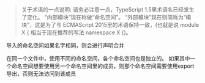 
> 关于术语的一点说明: 请务必注意一点，TypeScript 1.5里术语名已经发生了变化。 “内部模块”现在称做“命名空间”。 “外部模块”现在则简称为“模块”，这是为了与 ECMAScript 2015里的术语保持一致，(也就是说 module X { 相当于现在推荐的写法 namespace X {)。

导入的命名空间如果名字相同，则会进行声明合并

在同一个文件中，使用不同的命名空间，各个命名空间也是独立的。
如果其中一个命名空间想要使用另一个命名空间里的成员，则那个命名空间需要使用export导出，否则无法访问到该成员